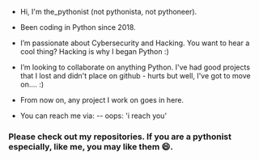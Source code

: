- Hi, I'm the_pythonist (not pythonista, not pythoneer).

- Been coding in Python since 2018. 

- I’m passionate about Cybersecurity and Hacking. You want to hear a cool thing? Hacking is why I began Python :)


- I’m looking to collaborate on anything Python. I've had good projects that I lost and didn't place on github - hurts but well, I've got to move on.... :)

- From now on, any project I work on goes in here. 

- You can reach me via:
-- oops: 'i reach you'

### Please check out my repositories. If you are a pythonist especially, like me, you may like them 😄.

<!---
the-pythonist/the-pythonist is a ✨ special ✨ repository because its `README.md` (this file) appears on your GitHub profile.
You can click the Preview link to take a look at your changes.
--->
